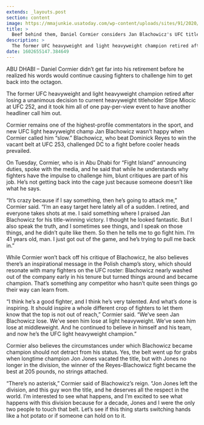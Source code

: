 ```yaml
--- 
extends: _layouts.post 
section: content 
image: https://mmajunkie.usatoday.com/wp-content/uploads/sites/91/2020/10/daniel-cormier-ufc-on-espn-plus-38-prefight.jpg?w=1000&h=576&crop=1 
title: > 
  Beef behind them, Daniel Cormier considers Jan Blachowicz's UFC title rise inspirational 
description: > 
  The former UFC heavyweight and light heavyweight champion retired after losing a unanimous decision to current heavyweight titleholder Stipe Miocic at UFC 252, and it took him all of one pay-per-view event to have another headliner call him out.Cormier remains one of the highest-profile commentators in the sport, and new UFC light heavyweight champ Jan Blachowicz wasn’t happy when Cormier called him “slow.” Blachowicz, who beat Dominick Reyes to win the vacant belt at UFC 253, challenged DC to a fight before cooler heads prevailed.That’s something any competitor who hasn’t quite seen things go their way can learn from.We’ve seen him lose at light heavyweight.“Jon Jones left the division, and this guy won the title, and he deserves all the respect in the world. 
date: 1602655147.384649 
--- 
```

ABU DHABI – Daniel Cormier didn’t get far into his retirement before he realized his words would continue causing fighters to challenge him to get back into the octagon.

The former UFC heavyweight and light heavyweight champion retired after losing a unanimous decision to current heavyweight titleholder Stipe Miocic at UFC 252, and it took him all of one pay-per-view event to have another headliner call him out.

Cormier remains one of the highest-profile commentators in the sport, and new UFC light heavyweight champ Jan Blachowicz wasn’t happy when Cormier called him “slow.” Blachowicz, who beat Dominick Reyes to win the vacant belt at UFC 253, challenged DC to a fight before cooler heads prevailed.

On Tuesday, Cormier, who is in Abu Dhabi for “Fight Island” announcing duties, spoke with the media, and he said that while he understands why fighters have the impulse to challenge him, blunt critiques are part of his job. He’s not getting back into the cage just because someone doesn’t like what he says.

“It’s crazy because if I say something, then he’s going to attack me,” Cormier said. “I’m an easy target here lately all of a sudden. I retired, and everyone takes shots at me. I said something where I praised Jan Blachowicz for his title-winning victory. I thought he looked fantastic. But I also speak the truth, and I sometimes see things, and I speak on those things, and he didn’t quite like them. So then he tells me to go fight him. I’m 41 years old, man. I just got out of the game, and he’s trying to pull me back in.”

While Cormier won’t back off his critique of Blachowicz, he also believes there’s an inspirational message in the Polish champ’s story, which should resonate with many fighters on the UFC roster: Blachowicz nearly washed out of the company early in his tenure but turned things around and became champion. That’s something any competitor who hasn’t quite seen things go their way can learn from.

“I think he’s a good fighter, and I think he’s very talented. And what’s done is inspiring. It should inspire a whole different crop of fighters to let them know that the top is not out of reach,” Cormier said. “We’ve seen Jan Blachowicz lose. We’ve seen him lose at light heavyweight. We’ve seen him lose at middleweight. And he continued to believe in himself and his team, and now he’s the UFC light heavyweight champion.”

Cormier also believes the circumstances under which Blachowicz became champion should not detract from his status. Yes, the belt went up for grabs when longtime champion Jon Jones vacated the title, but with Jones no longer in the division, the winner of the Reyes-Blachowicz fight became the best at 205 pounds, no strings attached.

“There’s no asterisk,” Cormier said of Blachowicz’s reign. “Jon Jones left the division, and this guy won the title, and he deserves all the respect in the world. I’m interested to see what happens, and I’m excited to see what happens with this division because for a decade, Jones and I were the only two people to touch that belt. Let’s see if this thing starts switching hands like a hot potato or if someone can hold on to it.